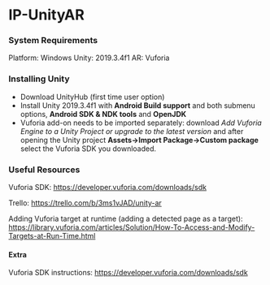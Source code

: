 # IP-UnityAR

### System Requirements
Platform: Windows
Unity: 2019.3.4f1
AR: Vuforia

### Installing Unity
- Download UnityHub (first time user option)
- Install Unity 2019.3.4f1 with **Android Build support** and both submenu options, **Android SDK & NDK tools** and **OpenJDK**
- Vuforia add-on needs to be imported separately: download *Add Vuforia Engine to a Unity Project or upgrade to the latest version* and after opening the Unity project **Assets->Import Package->Custom package** select the Vuforia SDK you downloaded.

### Useful Resources

Vuforia SDK: https://developer.vuforia.com/downloads/sdk

Trello: https://trello.com/b/3ms1vJAD/unity-ar

Adding Vuforia target at runtime (adding a detected page as a target): https://library.vuforia.com/articles/Solution/How-To-Access-and-Modify-Targets-at-Run-Time.html

#### Extra
Vuforia SDK instructions: https://developer.vuforia.com/downloads/sdk
